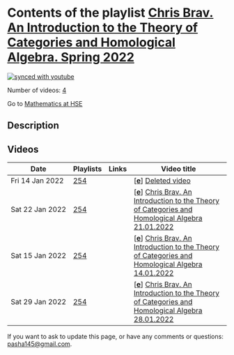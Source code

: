 # Contents of the playlist [Chris Brav. An Introduction to the Theory of Categories and Homological Algebra. Spring  2022](https://www.youtube.com/playlist?list=PLq3E5oubNNoDvtHJK16DBbPS5KEJgDdX2)

[![synced with youtube](https://img.shields.io/github/last-commit/mathphysschool/mathphysschool.github.io/autoupdate1?label=synced%20with%20youtube)](https://github.com/mathphysschool/mathphysschool.github.io/commits/autoupdate1)

Number of videos: [4](#videos)

Go to [Mathematics at HSE](../README.md)

## Description



## Videos

|Date|Playlists|Links|Video title|
|---|---|---|---|
| Fri&nbsp;14&nbsp;Jan&nbsp;2022 | [254](../playlists/254 "Chris Brav. An Introduction to the Theory of Categories and Homological Algebra. Spring  2022") |  | [[**e**](https://studio.youtube.com/video/SA1ooF13LLU/edit "Edit")] [Deleted video](https://www.youtube.com/watch?v=SA1ooF13LLU&list=PLq3E5oubNNoDvtHJK16DBbPS5KEJgDdX2 "This video is unavailable.") |
| Sat&nbsp;22&nbsp;Jan&nbsp;2022 | [254](../playlists/254 "Chris Brav. An Introduction to the Theory of Categories and Homological Algebra. Spring  2022") |  | [[**e**](https://studio.youtube.com/video/Uf-r0mkpFmM/edit "Edit")] [Chris Brav. An Introduction to the Theory of Categories and Homological Algebra 21.01.2022](https://www.youtube.com/watch?v=Uf-r0mkpFmM&list=PLq3E5oubNNoDvtHJK16DBbPS5KEJgDdX2) |
| Sat&nbsp;15&nbsp;Jan&nbsp;2022 | [254](../playlists/254 "Chris Brav. An Introduction to the Theory of Categories and Homological Algebra. Spring  2022") |  | [[**e**](https://studio.youtube.com/video/SIxGHSiVFNs/edit "Edit")] [Chris Brav. An Introduction to the Theory of Categories and Homological Algebra 14.01.2022](https://www.youtube.com/watch?v=SIxGHSiVFNs&list=PLq3E5oubNNoDvtHJK16DBbPS5KEJgDdX2) |
| Sat&nbsp;29&nbsp;Jan&nbsp;2022 | [254](../playlists/254 "Chris Brav. An Introduction to the Theory of Categories and Homological Algebra. Spring  2022") |  | [[**e**](https://studio.youtube.com/video/P7kxgKlNZc8/edit "Edit")] [Chris Brav. An Introduction to the Theory of Categories and Homological Algebra 28.01.2022](https://www.youtube.com/watch?v=P7kxgKlNZc8&list=PLq3E5oubNNoDvtHJK16DBbPS5KEJgDdX2) |


 If you want to ask to update this page, or have any comments or questions: <pasha145@gmail.com>.